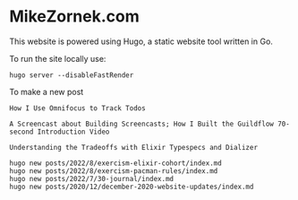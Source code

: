 # MikeZornek.com

This website is powered using Hugo, a static website tool written in Go.

To run the site locally use:

    hugo server --disableFastRender

To make a new post

    How I Use Omnifocus to Track Todos

    A Screencast about Building Screencasts; How I Built the Guildflow 70-second Introduction Video

    Understanding the Tradeoffs with Elixir Typespecs and Dializer

    hugo new posts/2022/8/exercism-elixir-cohort/index.md
    hugo new posts/2022/8/exercism-pacman-rules/index.md
    hugo new posts/2022/7/30-journal/index.md
    hugo new posts/2020/12/december-2020-website-updates/index.md
